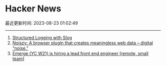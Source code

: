 # Hacker News

最近更新时间: 2023-08-23 01:02:49

--- 
1. [Structured Logging with Slog](https://go.dev/blog/slog) 
2. [Noiszy: A browser plugin that creates meaningless web data – digital “noise.”](https://noiszy.com) 
3. [Emerge (YC W21) is hiring a lead front end engineer [remote, small team]](https://www.workatastartup.com/jobs/61922/) 

